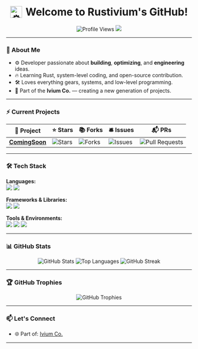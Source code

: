 <h1 align="center" style="display:flex; align-items:center; justify-content:center;">
  <img src="https://fonts.gstatic.com/s/e/notoemoji/latest/2699/512.gif" alt="⚙️" width="32" height="32" style="margin-right:10px;">
  Welcome to Rustivium's GitHub!
</h1>

<p align="center">
  <img src="https://komarev.com/ghpvc/?username=rustivium&color=green" alt="Profile Views"/>
  <a href="https://github.com/Rustivium">
    <img src="https://img.shields.io/badge/-Engineering%20Minds-brightgreen?style=flat-square"/>
  </a>
</p>

---

### 👋 About Me
- ⚙️ Developer passionate about **building**, **optimizing**, and **engineering** ideas.
- 🔥 Learning Rust, system-level coding, and open-source contribution.
- 🛠️ Loves everything gears, systems, and low-level programming.
- 🌌 Part of the **Ivium Co.** — creating a new generation of projects.

---

### ⚡ Current Projects
<table>
  <thead align="center">
    <tr>
      <th>🔩 Project</th>
      <th>⭐ Stars</th>
      <th>📚 Forks</th>
      <th>🛎 Issues</th>
      <th>📬 PRs</th>
    </tr>
  </thead>
  <tbody>

  <tr>
    <td><a href="https://github.com/Rustivium/ComingSoon"><b>ComingSoon</b></a></td>
    <td><img alt="Stars" src="https://img.shields.io/github/stars/Rustivium/ComingSoon?style=flat-square&labelColor=343b41"/></td>
    <td><img alt="Forks" src="https://img.shields.io/github/forks/Rustivium/ComingSoon?style=flat-square&labelColor=343b41"/></td>
    <td><img alt="Issues" src="https://img.shields.io/github/issues/Rustivium/ComingSoon?style=flat-square&labelColor=343b41"/></td>
    <td><img alt="Pull Requests" src="https://img.shields.io/github/issues-pr/Rustivium/ComingSoon?style=flat-square&labelColor=343b41"/></td>
    </tr>

  </tbody>
</table>

---

### 🛠️ Tech Stack

**Languages:**  
<img src="https://img.shields.io/badge/-Rust-000000?style=flat&logo=rust&logoColor=white"/> 
<img src="https://img.shields.io/badge/-Python-3776AB?style=flat&logo=python&logoColor=white"/> 

**Frameworks & Libraries:**  
<img src="https://img.shields.io/badge/-Rocket-000000?style=flat&logo=rocket&logoColor=white"/> 
<img src="https://img.shields.io/badge/-Tokio-000000?style=flat&logo=tokio&logoColor=white"/>

**Tools & Environments:**  
<img src="https://img.shields.io/badge/-VSCode-007ACC?style=flat&logo=visual-studio-code&logoColor=white"/>
<img src="https://img.shields.io/badge/-Git-F05032?style=flat&logo=git&logoColor=white"/>
<img src="https://img.shields.io/badge/-Linux-FCC624?style=flat&logo=linux&logoColor=black"/>

---

### 📊 GitHub Stats

<p align="center">
  <img src="https://github-readme-stats.vercel.app/api?username=rustivium&show_icons=true&theme=tokyonight" alt="GitHub Stats"/>
  <img src="https://github-readme-stats.vercel.app/api/top-langs/?username=rustivium&layout=compact&theme=tokyonight" alt="Top Languages"/>
  <img src="https://github-readme-streak-stats.herokuapp.com/?user=rustivium&theme=tokyonight" alt="GitHub Streak"/>
</p>

---

### 🏆 GitHub Trophies

<p align="center">
  <img src="https://github-profile-trophy.vercel.app/?username=rustivium&theme=onedark" alt="GitHub Trophies"/>
</p>

---

### 📫 Let's Connect

- 🌐 Part of: [Ivium Co.](#)

---
